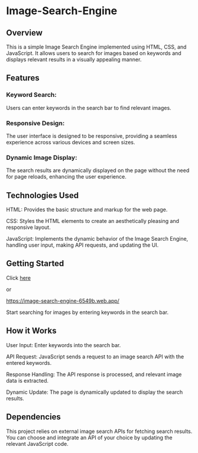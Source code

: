 # Image-Search-Engine

## Overview

This is a simple Image Search Engine implemented using HTML, CSS, and JavaScript. It allows users to search for images based on keywords and displays relevant results in a visually appealing manner.

## Features
### Keyword Search: 
Users can enter keywords in the search bar to find relevant images.

### Responsive Design: 
The user interface is designed to be responsive, providing a seamless experience across various devices and screen sizes.

### Dynamic Image Display: 
The search results are dynamically displayed on the page without the need for page reloads, enhancing the user experience.

## Technologies Used
HTML: Provides the basic structure and markup for the web page.

CSS: Styles the HTML elements to create an aesthetically pleasing and responsive layout.

JavaScript: Implements the dynamic behavior of the Image Search Engine, handling user input, making API requests, and updating the UI.

## Getting Started
Click [here](https://image-search-engine-6549b.web.app/)

or

https://image-search-engine-6549b.web.app/

Start searching for images by entering keywords in the search bar.

## How it Works
User Input: Enter keywords into the search bar.

API Request: JavaScript sends a request to an image search API with the entered keywords.

Response Handling: The API response is processed, and relevant image data is extracted.

Dynamic Update: The page is dynamically updated to display the search results.

## Dependencies
This project relies on external image search APIs for fetching search results. You can choose and integrate an API of your choice by updating the relevant JavaScript code.

